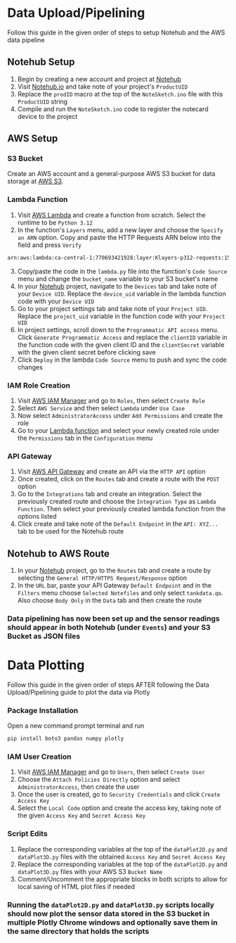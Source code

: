 <a id="readme-top"></a>

# Data Upload/Pipelining

Follow this guide in the given order of steps to setup Notehub and the AWS data pipeline


## Notehub Setup
1. Begin by creating a new account and project at [Notehub](https://blues.com/notehub/)
2. Visit [Notehub.io](https://notehub.io/projects) and take note of your project's `ProductUID`
3. Replace the `prodID` macro at the top of the `NoteSketch.ino` file with this `ProductUID` string
4. Compile and run the `NoteSketch.ino` code to register the notecard device to the project

## AWS Setup
### S3 Bucket
Create an AWS account and a general-purpose AWS S3 bucket for data storage at [AWS S3](https://aws.amazon.com/s3/). 

### Lambda Function
1. Visit [AWS Lambda](https://aws.amazon.com/lambda/) and create a function from scratch. Select the runtime to be `Python 3.12`
2. In the function's `Layers` menu, add a new layer and choose the `Specify an ARN` option. Copy and paste the HTTP Requests ARN below into the field and press `Verify`
```sh
arn:aws:lambda:ca-central-1:770693421928:layer:Klayers-p312-requests:15
```
3. Copy/paste the code in the `lambda.py` file into the function's `Code Source` menu and change the `bucket_name` variable to your S3 bucket's name
4. In your [Notehub](https://notehub.io/projects) project, navigate to the `Devices` tab and take note of your `Device UID`. Replace the `device_uid` variable in the lambda function code
  with your `Device UID`
4. Go to your project settings tab and take note of your `Project UID`. Replace the `project_uid` variable in the function code with your `Project UID`
5. In project settings, scroll down to the `Programmatic API access` menu. Click `Generate Programmatic Access` and replace the `clientID` variable 
  in the function code with the given client ID and the `clientSecret` variable with the given client secret before clicking save
6. Click `Deploy` in the lambda `Code Source` menu to push and sync the code changes

### IAM Role Creation
1. Visit [AWS IAM Manager](https://aws.amazon.com/iam/) and go to `Roles`, then select `Create Role`
2. Select `AWS Service` and then select `Lambda` under `Use Case`
3. Now select `AdministratorAccess` under `Add Permissions` and create the role
4. Go to your [Lambda function](https://aws.amazon.com/lambda/) and select your newly created role under the `Permissions` tab in the `Configuration` menu

### API Gateway 
1. Visit [AWS API Gateway](https://aws.amazon.com/api-gateway/) and create an API via the `HTTP API` option
2. Once created, click on the `Routes` tab and create a route with the `POST` option
3. Go to the `Integrations` tab and create an integration. Select the previously created route and choose the `Integration Type` as `Lambda Function`. Then select your previously
created lambda function from the options listed
4. Click create and take note of the `Default Endpoint` in the `API: XYZ...` tab to be used for the Notehub route

## Notehub to AWS Route
1. In your [Notehub](https://notehub.io/projects) project, go to the `Routes` tab and create a route by selecting the `General HTTP/HTTPS Request/Response` option
2. In the `URL` bar, paste your API Gateway `Default Endpoint` and in the `Filters` menu choose `Selected Notefiles` and only select `tankdata.qo`. Also choose `Body Only`
in the `Data` tab and then create the route


### Data pipelining has now been set up and the sensor readings should appear in both Notehub (under `Events`) and your S3 Bucket as JSON files

# Data Plotting

Follow this guide in the given order of steps AFTER following the Data Upload/Pipelining guide to plot the data via Plotly

### Package Installation

Open a new command prompt terminal and run
```sh
pip install boto3 pandas numpy plotly
```
### IAM User Creation
1. Visit [AWS IAM Manager](https://aws.amazon.com/iam/) and go to `Users`, then select `Create User`
2. Choose the `Attach Policies Directly` option and select `AdministratorAccess`, then create the user
3. Once the user is created, go to `Security Credentials` and click `Create Access Key`
4. Select the `Local Code` option and create the access key, taking note of the given `Access Key` and `Secret Access Key`

### Script Edits
1. Replace the corresponding variables at the top of the `dataPlot2D.py` and `dataPlot3D.py` files with the obtained `Access Key` and `Secret Access Key`
2. Replace the corresponding variables at the top of the `dataPlot2D.py` and `dataPlot3D.py` files with your AWS S3 `Bucket Name`
3. Comment/Uncomment the appropriate blocks in both scripts to allow for local saving of HTML plot files if needed

### Running the `dataPlot2D.py` and `dataPlot3D.py` scripts locally should now plot the sensor data stored in the S3 bucket in multiple Plotly Chrome windows and optionally save them in the same directory that holds the scripts


